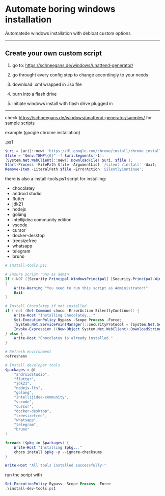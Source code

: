 # Automate boring windows installation

Automatede windows installation with debloat custom options

---

## Create your own custom script

1. go to: https://schneegans.de/windows/unattend-generator/

2. go throught every config step to change accordingly to your needs

3. download .xml wrapped in .iso file

4. burn into a flash drive

5. initiate windows install with flash drive plugged in

---

check https://schneegans.de/windows/unattend-generator/samples/ for sample scripts

example (google chrome installation)

.ps1

```ps1
$uri = [uri]::new( 'https://dl.google.com/chrome/install/chrome_installer.exe' );
$file = "$env:TEMP\{0}" -f $uri.Segments[-1];
[System.Net.WebClient]::new().DownloadFile( $uri, $file );
Start-Process -FilePath $file -ArgumentList '/silent /install' -Wait;
Remove-Item -LiteralPath $file -ErrorAction 'SilentlyContinue';
```

there is also a install-tools.ps1 script for installing:

- chocolatey
- android studio
- flutter
- jdk21
- nodejs
- golang
- intellijidea community edition
- vscode
- cursor
- docker-desktop
- treesizefree
- whatsapp
- telegram
- bruno

```ps1
# install-tools.ps1

# Ensure script runs as admin
If (-NOT ([Security.Principal.WindowsPrincipal] [Security.Principal.WindowsIdentity]::GetCurrent()).IsInRole([Security.Principal.WindowsBuiltInRole] "Administrator"))
{
    Write-Warning "You need to run this script as Administrator!"
    Exit
}

# Install Chocolatey if not installed
if (-not (Get-Command choco -ErrorAction SilentlyContinue)) {
    Write-Host "Installing Chocolatey..."
    Set-ExecutionPolicy Bypass -Scope Process -Force;
    [System.Net.ServicePointManager]::SecurityProtocol = [System.Net.ServicePointManager]::SecurityProtocol -bor 3072;
    Invoke-Expression ((New-Object System.Net.WebClient).DownloadString('https://community.chocolatey.org/install.ps1'))
} else {
    Write-Host "Chocolatey is already installed."
}

# Refresh environment
refreshenv

# Install developer tools
$packages = @(
    "androidstudio",
    "flutter",
    "jdk21",
    "nodejs-lts",
    "golang",
    "intellijidea-community",
    "vscode",
    "cursor",
    "docker-desktop",
    "treesizefree",
    "whatsapp",
    "telegram",
    "bruno"
)

foreach ($pkg in $packages) {
    Write-Host "Installing $pkg..."
    choco install $pkg -y --ignore-checksums
}

Write-Host "All tools installed successfully!"
```

run the script with

```ps1
Set-ExecutionPolicy Bypass -Scope Process -Force
.\install-dev-tools.ps1
```

